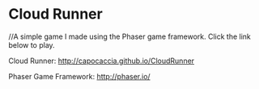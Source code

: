 # Cloud Runner

//A simple game I made using the Phaser game framework.  Click the link below to play.

Cloud Runner:  http://capocaccia.github.io/CloudRunner

Phaser Game Framework:  http://phaser.io/

